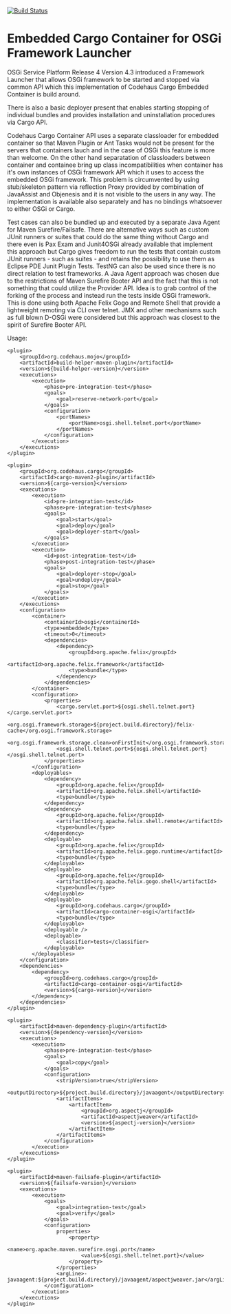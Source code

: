 [![Build Status](https://tuomaskiviaho.ci.cloudbees.com/buildStatus/icon?job=org.codehaus.cargo.container.osgi)](https://tuomaskiviaho.ci.cloudbees.com/job/org.codehaus.cargo.container.osgi/)

Embedded Cargo Container for OSGi Framework Launcher
====================================================

OSGi Service Platform Release 4 Version 4.3 introduced a Framework Launcher that 
allows OSGi framework to be started and stopped via common API which this implementation
of Codehaus Cargo Embedded Container is build around.

There is also a basic deployer present that enables starting stopping of individual bundles 
and provides installation and uninstallation procedures via Cargo API.

Codehaus Cargo Container API uses a separate classloader for embedded container so that 
Maven Plugin or Ant Tasks would not be present for the servers that containers lauch and
in the case of OSGi this feature is more than welcome. On the other hand separatation of 
classloaders between container and containee bring up class incompatibilities when container
has it's own instances of OSGi framework API which it uses to access the embedded OSGi 
framework. This problem is circumvented by using stub/skeleton pattern via reflection Proxy 
provided by combination of JavaAssist and Objenesis and it is not visible to the users 
in any way. The implementation is available also separately and has no bindings whatsoever 
to either OSGi or Cargo.

Test cases can also be bundled up and executed by a separate Java Agent for Maven Surefire/Failsafe. 
There are alternative ways such as custom JUnit runners or suites that could do the same 
thing without Cargo and there even is Pax Exam and Junit4OSGi already available that implement 
this approach but Cargo gives freedom to run the tests that contain custom JUnit runners - such
as suites - and retains the possibility to use them as Eclipse PDE Junit Plugin Tests. TestNG
can also be used since there is no direct relation to test frameworks. A Java Agent approach was
chosen due to the restrictions of Maven Surefire Booter API and the fact that this is not something
that could utilize the Provider API. Idea is to grab control of the forking of the process and 
instead run the tests inside OSGi framework. This is done using both Apache Felix Gogo and Remote 
Shell that provide a lightweight remoting via CLI over telnet. JMX and other mechanisms such as
full blown D-OSGi were considered but this approach was closest to the spirit of Surefire Booter API.

Usage:

	<plugin>
		<groupId>org.codehaus.mojo</groupId>
		<artifactId>build-helper-maven-plugin</artifactId>
		<version>${build-helper-version}</version>
		<executions>
			<execution>
				<phase>pre-integration-test</phase>
				<goals>
					<goal>reserve-network-port</goal>
				</goals>
				<configuration>
					<portNames>
						<portName>osgi.shell.telnet.port</portName>
					</portNames>
				</configuration>
			</execution>
		</executions>
	</plugin>

	<plugin>
		<groupId>org.codehaus.cargo</groupId>
		<artifactId>cargo-maven2-plugin</artifactId>
		<version>${cargo-version}</version>
		<executions>
			<execution>
				<id>pre-integration-test</id>
				<phase>pre-integration-test</phase>
				<goals>
					<goal>start</goal>
					<goal>deploy</goal>
					<goal>deployer-start</goal>
				</goals>
			</execution>
			<execution>
				<id>post-integration-test</id>
				<phase>post-integration-test</phase>
				<goals>
					<goal>deployer-stop</goal>
					<goal>undeploy</goal>
					<goal>stop</goal>
				</goals>
			</execution>
		</executions>
		<configuration>
			<container>
				<containerId>osgi</containerId>
				<type>embedded</type>
				<timeout>0</timeout>
				<dependencies>
					<dependency>
						<groupId>org.apache.felix</groupId>
						<artifactId>org.apache.felix.framework</artifactId>
						<type>bundle</type>
					</dependency>
				</dependencies>
			</container>
			<configuration>
				<properties>
					<cargo.servlet.port>${osgi.shell.telnet.port}</cargo.servlet.port>
					<org.osgi.framework.storage>${project.build.directory}/felix-cache</org.osgi.framework.storage>
					<org.osgi.framework.storage.clean>onFirstInit</org.osgi.framework.storage.clean>
					<osgi.shell.telnet.port>${osgi.shell.telnet.port}</osgi.shell.telnet.port>
				</properties>
			</configuration>
			<deployables>
				<dependency>
					<groupId>org.apache.felix</groupId>
					<artifactId>org.apache.felix.shell</artifactId>
					<type>bundle</type>
				</dependency>
				<dependency>
					<groupId>org.apache.felix</groupId>
					<artifactId>org.apache.felix.shell.remote</artifactId>
					<type>bundle</type>
				</dependency>
				<deployable>
					<groupId>org.apache.felix</groupId>
					<artifactId>org.apache.felix.gogo.runtime</artifactId>
					<type>bundle</type>
				</deployable>
				<deployable>
					<groupId>org.apache.felix</groupId>
					<artifactId>org.apache.felix.gogo.shell</artifactId>
					<type>bundle</type>
				</deployable>
				<deployable>
					<groupId>org.codehaus.cargo</groupId>
					<artifactId>cargo-container-osgi</artifactId>
					<type>bundle</type>
				</deployable>
				<deployable />
				<deployable>
					<classifier>tests</classifier> 
				</deployable>
			</deployables>
		</configuration>
		<dependencies>
			<dependency>
				<groupId>org.codehaus.cargo</groupId>
				<artifactId>cargo-container-osgi</artifactId>
				<version>${cargo-version}</version>
			</dependency>
		</dependencies>
	</plugin>

	<plugin>
		<artifactId>maven-dependency-plugin</artifactId>
		<version>${dependency-version}</version>
		<executions>
			<execution>
				<phase>pre-integration-test</phase>
				<goals>
					<goal>copy</goal>
				</goals>
				<configuration>
					<stripVersion>true</stripVersion>
					<outputDirectory>${project.build.directory}/javaagent</outputDirectory>
					<artifactItems>
						<artifactItem>
							<groupId>org.aspectj</groupId>
							<artifactId>aspectjweaver</artifactId>
							<version>${aspectj-version}</version>
						</artifactItem>
					</artifactItems>
				</configuration>
			</execution>
		</executions>
	</plugin>
			
	<plugin>
		<artifactId>maven-failsafe-plugin</artifactId>
		<version>${failsafe-version}</version>
		<executions>
			<execution>
				<goals>
					<goal>integration-test</goal>
					<goal>verify</goal>
				</goals>
				<configuration>
					properties>
						<property>
							<name>org.apache.maven.surefire.osgi.port</name>
							<value>${osgi.shell.telnet.port}</value>
						</property>
					</properties>
					<argLine>-javaagent:${project.build.directory}/javaagent/aspectjweaver.jar</argLine>
				</configuration>
			</execution>
		</executions>
	</plugin>
